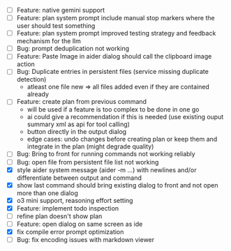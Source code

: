 - [ ] Feature: native gemini support
- [ ] Feature: plan system prompt include manual stop markers where the user should test something
- [ ] Feature: plan system prompt improved testing strategy and feedback mechanism for the llm
- [ ] Bug: prompt deduplication not working
- [ ] Feature: Paste Image in aider dialog should call the clipboard image action
- [ ] Bug: Duplicate entries in persistent files (service missing duplicate detection)
  - atleast one file new => all files added even if they are contained already
- [ ] Feature: create plan from previous command 
  - will be used if a feature is too complex to be done in one go
  - ai could give a recommendation if this is needed (use existing ouput summary xml as api for tool calling)
  - button directly in the output dialog
  - edge cases: undo changes before creating plan or keep them and integrate in the plan (might degrade quality)
- [ ] Bug: Bring to front for running commands not working reliably
- [ ] Bug: open file from persistent file list not working
- [x] style aider system message (aider -m ...) with newlines and/or differentiate between output and command
- [x] show last command should bring existing dialog to front and not open more than one dialog
- [x] o3 mini support, reasoning effort setting
- [x] Feature: implement todo inspection
- [ ] refine plan doesn't show plan
- [ ] Feature: open dialog on same screen as ide
- [x] fix compile error prompt optimization
- [ ] Bug: fix encoding issues with markdown viewer